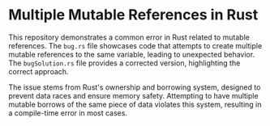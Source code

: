 # Multiple Mutable References in Rust

This repository demonstrates a common error in Rust related to mutable references.  The `bug.rs` file showcases code that attempts to create multiple mutable references to the same variable, leading to unexpected behavior.  The `bugSolution.rs` file provides a corrected version, highlighting the correct approach.

The issue stems from Rust's ownership and borrowing system, designed to prevent data races and ensure memory safety.  Attempting to have multiple mutable borrows of the same piece of data violates this system, resulting in a compile-time error in most cases.